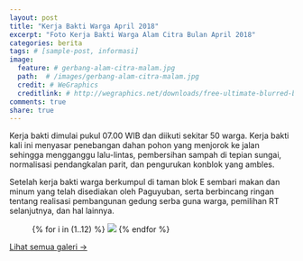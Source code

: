```yaml
---
layout: post
title: "Kerja Bakti Warga April 2018"
excerpt: "Foto Kerja Bakti Warga Alam Citra Bulan April 2018"
categories: berita
tags: # [sample-post, informasi]
image:
  feature: # gerbang-alam-citra-malam.jpg
  path:  # /images/gerbang-alam-citra-malam.jpg
  credit: # WeGraphics
  creditlink: # http://wegraphics.net/downloads/free-ultimate-blurred-background-pack/
comments: true
share: true
---
```


Kerja bakti dimulai pukul 07.00 WIB dan diikuti sekitar 50 warga. Kerja bakti kali ini menyasar penebangan dahan pohon yang menjorok ke jalan sehingga mengganggu lalu-lintas, pembersihan sampah di tepian sungai, normalisasi pendangkalan parit, dan pengurukan konblok yang ambles.

Setelah kerja bakti warga berkumpul di taman blok E sembari makan dan minum yang telah disediakan oleh Paguyuban, serta berbincang ringan tentang realisasi pembangunan gedung serba guna warga, pemilihan RT selanjutnya, dan hal lainnya.

<figure class="third">
  {% for i in (1..12) %}
    <a class="image-popup" href="{{ site.url }}/images/2018-april/kerjabakti/0{{ i }}.jpg"><img src="{{ site.url }}/images/2018-april/kerjabakti/thumb/0{{ i }}.jpg"></a>
  {% endfor %}
</figure>

<a href="{{ site.url }}/galeri-foto/">Lihat semua galeri &rarr;</a>

